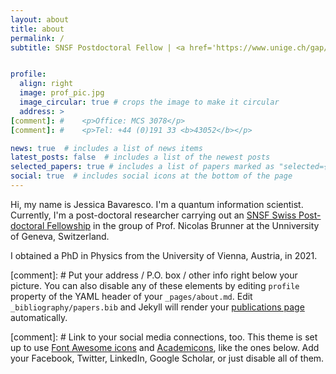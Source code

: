 ```yaml
---
layout: about
title: about
permalink: /
subtitle: SNSF Postdoctoral Fellow | <a href='https://www.unige.ch/gap/qic/theory/team'>Department of Applied Physics</a>, University of Geneva | Geneva, Switzerland <br> <br>


profile:
  align: right
  image: prof_pic.jpg
  image_circular: true # crops the image to make it circular
  address: >
[comment]: #    <p>Office: MCS 3078</p>
[comment]: #    <p>Tel: +44 (0)191 33 <b>43052</b></p>

news: true  # includes a list of news items
latest_posts: false  # includes a list of the newest posts
selected_papers: true # includes a list of papers marked as "selected={true}"
social: true  # includes social icons at the bottom of the page
---
```


Hi, my name is Jessica Bavaresco. I'm a quantum information scientist. Currently, I'm a post-doctoral researcher carrying out an <a href='https://www.snf.ch/en/m1NtWp4nTELQixlu/funding/horizon-europe-swiss-postdoctoral-fellowships'>SNSF Swiss Post-doctoral Fellowship</a> in the group of Prof. Nicolas Brunner at the Unniversity of Geneva, Switzerland.

I obtained a PhD in Physics from the University of Vienna, Austria, in 2021.

[comment]: # Put your address / P.O. box / other info right below your picture. You can also disable any of these elements by editing `profile` property of the YAML header of your `_pages/about.md`. Edit `_bibliography/papers.bib` and Jekyll will render your [publications page](/al-folio/publications/) automatically.

[comment]: # Link to your social media connections, too. This theme is set up to use [Font Awesome icons](http://fortawesome.github.io/Font-Awesome/) and [Academicons](https://jpswalsh.github.io/academicons/), like the ones below. Add your Facebook, Twitter, LinkedIn, Google Scholar, or just disable all of them.
